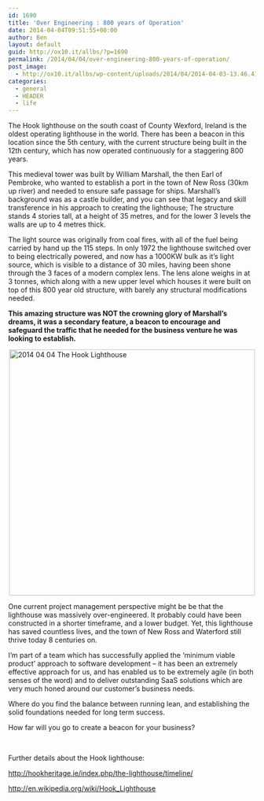 ```yaml
---
id: 1690
title: 'Over Engineering : 800 years of Operation'
date: 2014-04-04T09:51:55+00:00
author: Ben
layout: default
guid: http://ox10.it/allbs/?p=1690
permalink: /2014/04/04/over-engineering-800-years-of-operation/
post_image:
  - http://ox10.it/allbs/wp-content/uploads/2014/04/2014-04-03-13.46.41.jpg
categories:
  - general
  - HEADER
  - life
---
```

The Hook lighthouse on the south coast of County Wexford, Ireland is the oldest operating lighthouse in the world. There has been a beacon in this location since the 5th century, with the current structure being built in the 12th century, which has now operated continuously for a staggering 800 years.

This medieval tower was built by William Marshall, the then Earl of Pembroke, who wanted to establish a port in the town of New Ross (30km up river) and needed to ensure safe passage for ships. Marshall’s background was as a castle builder, and you can see that legacy and skill transference in his approach to creating the lighthouse; The structure stands 4 stories tall, at a height of 35 metres, and for the lower 3 levels the walls are up to 4 metres thick.

The light source was originally from coal fires, with all of the fuel being carried by hand up the 115 steps. In only 1972 the lighthouse switched over to being electrically powered, and now has a 1000KW bulk as it’s light source, which is visible to a distance of 30 miles, having been shone through the 3 faces of a modern complex lens. The lens alone weighs in at 3 tonnes, which along with a new upper level which houses it were built on top of this 800 year old structure, with barely any structural modifications needed.

**This amazing structure was NOT the crowning glory of Marshall’s dreams, it was a secondary feature, a beacon to encourage and safeguard the traffic that he needed for the business venture he was looking to establish.**

<img style="display: block; margin-left: auto; margin-right: auto;" title="2014-04-04_The_Hook_Lighthouse.jpg" src="http://ox10.it/allbs/wp-content/uploads/2014/04/2014-04-04_The_Hook_Lighthouse.jpg" alt="2014 04 04 The Hook Lighthouse" width="500" height="500" border="0" />

One current project management perspective might be be that the lighthouse was massively over-engineered. It probably could have been constructed in a shorter timeframe, and a lower budget. Yet, this lighthouse has saved countless lives, and the town of New Ross and Waterford still thrive today 8 centuries on.

I’m part of a team which has successfully applied the ‘minimum viable product’ approach to software development &#8211; it has been an extremely effective approach for us, and has enabled us to be extremely agile (in both senses of the word) and to deliver outstanding SaaS solutions which are very much honed around our customer’s business needs.

Where do you find the balance between running lean, and establishing the solid foundations needed for long term success.

How far will you go to create a beacon for your business?

&nbsp;

Further details about the Hook lighthouse:

<http://hookheritage.ie/index.php/the-lighthouse/timeline/>

<http://en.wikipedia.org/wiki/Hook_Lighthouse>
